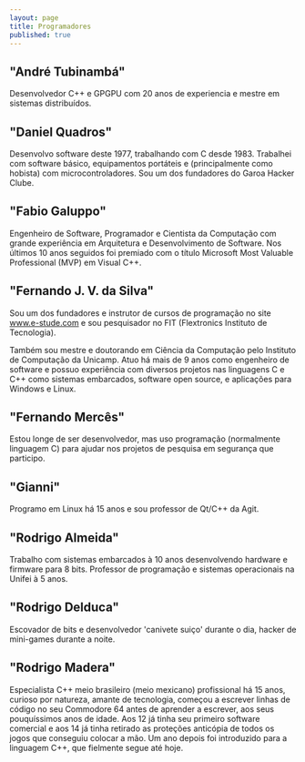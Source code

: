 ```yaml
---
layout: page
title: Programadores
published: true
---
```


## "André Tubinambá"
Desenvolvedor C++ e GPGPU com 20 anos de experiencia e mestre em sistemas distribuídos.

## "Daniel Quadros"
Desenvolvo software deste 1977, trabalhando com C desde 1983. Trabalhei com software básico, equipamentos portáteis e (principalmente como hobista) com microcontroladores. Sou um dos fundadores do Garoa Hacker Clube.

## "Fabio Galuppo"
Engenheiro de Software, Programador e Cientista da Computação com grande experiência em Arquitetura e Desenvolvimento de Software. Nos últimos 10 anos seguidos foi premiado com o título Microsoft Most Valuable Professional (MVP) em Visual C++.

## "Fernando J. V. da Silva"
Sou um dos fundadores e instrutor de cursos de programação no site www.e-stude.com e sou pesquisador no FIT (Flextronics Instituto de Tecnologia).

Também sou mestre e doutorando em Ciência da Computação pelo Instituto de Computação da Unicamp. Atuo há mais de 9 anos como engenheiro de software e possuo experiência com diversos projetos nas linguagens C e C++ como sistemas embarcados, software open source, e aplicações para Windows e Linux.

## "Fernando Mercês"
Estou longe de ser desenvolvedor, mas uso programação (normalmente linguagem C) para ajudar nos projetos de pesquisa em segurança que participo.

## "Gianni"
Programo em Linux há 15 anos e sou professor de Qt/C++ da Agit.

## "Rodrigo Almeida"
Trabalho com sistemas embarcados à 10 anos desenvolvendo hardware e firmware para 8 bits. Professor de programação e sistemas operacionais na Unifei à 5 anos.

## "Rodrigo Delduca"
Escovador de bits e desenvolvedor 'canivete suiço' durante o dia, hacker de mini-games durante a noite.

## "Rodrigo Madera"
Especialista C++ meio brasileiro (meio mexicano) profissional há 15 anos, curioso por natureza, amante de tecnologia, começou a escrever linhas de código no seu Commodore 64 antes de aprender a escrever, aos seus pouquíssimos anos de idade. Aos 12 já tinha seu primeiro software comercial e aos 14 já tinha retirado as proteções anticópia de todos os jogos que conseguiu colocar a mão. Um ano depois foi introduzido para a linguagem C++, que fielmente segue até hoje.
